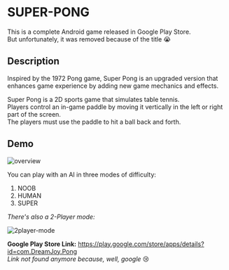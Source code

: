 # SUPER-PONG

This is a complete Android game released in Google Play Store.  
But unfortunately, it was removed because of the title :sob:

## Description

Inspired by the 1972 Pong game, Super Pong is an upgraded version that enhances game experience by adding new game mechanics and effects.

Super Pong is a 2D sports game that simulates table tennis.  
Players control an in-game paddle by moving it vertically in the left or right part of the screen.  
The players must use the paddle to hit a ball back and forth.  

## Demo

![overview](gif/superpong_github.gif)

You can play with an AI in three modes of difficulty:  
1. NOOB
2. HUMAN
3. SUPER

*There's also a 2-Player mode:*

![2player-mode](gif/superpong2p_github.gif)

**Google Play Store Link:**
https://play.google.com/store/apps/details?id=com.DreamJoy.Pong  
*Link not found anymore because, well, google* :cry:
